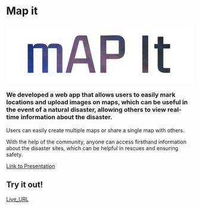 # Map it
![image](logo.png)

### We developed a web app that allows users to easily mark locations and upload images on maps, which can be useful in the event of a natural disaster, allowing others to view real-time information about the disaster. 

Users can easily create multiple maps or share a single map with others.

With the help of the community, anyone can access firsthand information about the disaster sites, which can be helpful in rescues and ensuring safety.

[Link to Presentation](https://github.com/Super1115/Map-it/blob/main/mapitPDF.pdf)


## Try it out!

[Live_URL](https://map-it-fee3b.web.app/)

